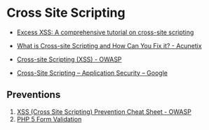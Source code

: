 # Cross Site Scripting
- [Excess XSS: A comprehensive tutorial on cross-site scripting](https://excess-xss.com/)

- [What is Cross-site Scripting and How Can You Fix it? - Acunetix](https://www.acunetix.com/websitesecurity/cross-site-scripting/)

- [Cross-site Scripting (XSS) - OWASP](https://www.owasp.org/index.php/Cross-site_Scripting_(XSS))

- [Cross-Site Scripting – Application Security – Google](https://www.google.com/intl/ko_BJ/about/appsecurity/learning/xss/)

## Preventions ##
1. [XSS (Cross Site Scripting) Prevention Cheat Sheet - OWASP](https://www.owasp.org/index.php/XSS_(Cross_Site_Scripting)_Prevention_Cheat_Sheet) 
2. [PHP 5 Form Validation](https://www.w3schools.com/php/php_form_validation.asp)
